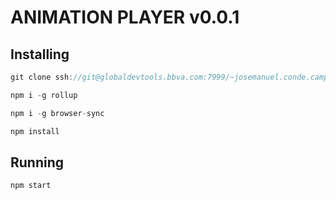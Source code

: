 # ANIMATION PLAYER v0.0.1

## Installing

```javascript
git clone ssh://git@globaldevtools.bbva.com:7999/~josemanuel.conde.campo/animation-player.git

npm i -g rollup

npm i -g browser-sync

npm install
```

## Running
```
npm start
```

